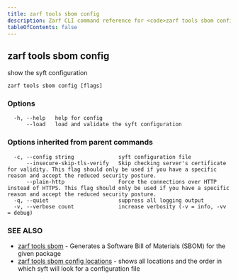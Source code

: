 ```yaml
---
title: zarf tools sbom config
description: Zarf CLI command reference for <code>zarf tools sbom config</code>.
tableOfContents: false
---
```


<!-- Page generated by Zarf; DO NOT EDIT -->

## zarf tools sbom config

show the syft configuration

```
zarf tools sbom config [flags]
```

### Options

```
  -h, --help   help for config
      --load   load and validate the syft configuration
```

### Options inherited from parent commands

```
  -c, --config string              syft configuration file
      --insecure-skip-tls-verify   Skip checking server's certificate for validity. This flag should only be used if you have a specific reason and accept the reduced security posture.
      --plain-http                 Force the connections over HTTP instead of HTTPS. This flag should only be used if you have a specific reason and accept the reduced security posture.
  -q, --quiet                      suppress all logging output
  -v, --verbose count              increase verbosity (-v = info, -vv = debug)
```

### SEE ALSO

* [zarf tools sbom](/commands/zarf_tools_sbom/)	 - Generates a Software Bill of Materials (SBOM) for the given package
* [zarf tools sbom config locations](/commands/zarf_tools_sbom_config_locations/)	 - shows all locations and the order in which syft will look for a configuration file

